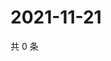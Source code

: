 # 2021-11-21

共 0 条

<!-- BEGIN WEIBO -->
<!-- 最后更新时间 Sun Nov 21 2021 14:10:08 GMT+0800 (China Standard Time) -->

<!-- END WEIBO -->
